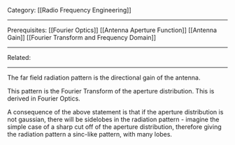 Category: [[Radio Frequency Engineering]]
___
Prerequisites: [[Fourier Optics]] [[Antenna Aperture Function]] [[Antenna Gain]] [[Fourier Transform and Frequency Domain]]
___
Related: 
___
The far field radiation pattern is the directional gain of the antenna. 

This pattern is the Fourier Transform of the aperture distribution. This is derived in Fourier Optics. 

A consequence of the above statement is that if the aperture distribution is not gaussian, there will be sidelobes in the radiation pattern - imagine the simple case of a sharp cut off of the aperture distribution, therefore giving the radiation pattern a sinc-like pattern, with many lobes. 

